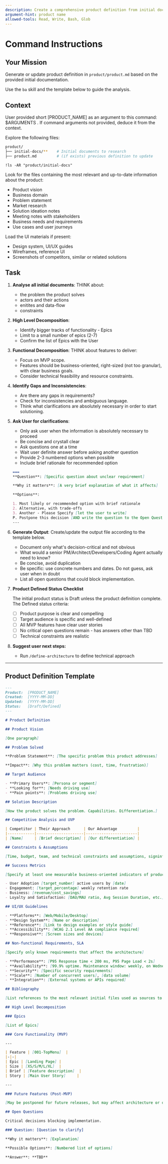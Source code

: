 ```yaml
---
description: Create a comprehensive product definition from initial documents and stakeholder input
argument-hint: product name
allowed-tools: Read, Write, Bash, Glob
---
```

# Command Instructions

## Your Mission

Generate or update product definition in `product/product.md` based on the provided initial documentation.

Use the `ba` skill and the template below to guide the analysis.

## Context

User provided short [PRODUCT_NAME] as an argument to this command: $ARGUMENTS .
If command arguments not provided, deduce it from the context.

Explore the following files:

```bash
product/
├── initial-docs/**    # Initial documents to research
├── product.md         # (if exists) previous definition to update
```

`!ls -AR "product/initial-docs"`

Look for the files containing the most relevant and up-to-date information about the product:

- Product vision
- Business domain
- Problem statement
- Market research
- Solution ideation notes
- Meeting notes with stakeholders
- Business needs and requirements
- Use cases and user journeys

Load the UI materials if present:

- Design system, UI/UX guides
- Wireframes, reference UI
- Screenshots of competitors, similar or related solutions

## Task

1. **Analyse all initial documents**: THINK about:
   - the problem the product solves
   - actors and their actions
   - enitites and data-flow
   - constraints
2. **High Level Decomposition**:
   - Identify bigger tracks of functionality - Epics
   - Limit to a small number of epics (2-7)
   - Confirm the list of Epics with the User
3. **Functional Decomposition**: THINK about features to deliver:
   - Focus on MVP scope.
   - Features should be business-oriented, right-sized (not too granular), with clear business goals.
   - Consider technical feasibility and resource constraints.
4. **Identify Gaps and Inconsistencies**:
   - Are there any gaps in requirements?
   - Check for inconsistencies and ambiguous language.
   - Think what clarifications are absolutely necessary in order to start solutioning.
5. **Ask User for clarifications**:
   - Only ask user when the information is absolutely necessary to proceed
   - Be concise and crystall clear
   - Ask questions one at a time
   - Wait user definite answer before asking another question
   - Provide 2-3 numbered options when possible
   - Include brief rationale for recommended option

   ```markdown
   ===
   **Question**: [Specific question about unclear requirement]

   **Why it matters**: [A very brief explanation of what it affects]

   **Options**:

   1. Most likely or recommended option with brief rationale
   2. Alternative, with trade-offs
   3. Another - Please Specify [let the user to write]
   P. Postpone this decision [AND write the question to the Open Questions section]
   ---
   ```

6. **Generate Output**: Create/update the output file according to the template below.

   - Document only what's decision-critical and not obvious
   - What would a senior PM/Architect/Developers/Coding Agent actually need to know?
   - Be concise, avoid duplication
   - Be specific: use concrete numbers and dates. Do not guess, ask user when in doubt
   - List all open questions that could block implementation.

7. **Product Defined Status Checklist**

   The initial product status is Draft unless the product definition complete. The Defined status criteria:

   - [ ] Product purpose is clear and compelling
   - [ ] Target audience is specific and well-defined
   - [ ] All MVP features have clear user stories
   - [ ] No critical open questions remain - has answers other than TBD
   - [ ] Technical constraints are realistic

8. **Suggest user next steps:**
   - Run `/define-architecture` to define technical approach

---

## Product Definition Template

```markdown
---
Product:  [PRODUCT_NAME]
Created:  [YYYY-MM-DD]
Updated:  [YYYY-MM-DD]
Status:   [Draft/Defined]
---

# Product Definition

## Product Vision

[One paragraph]

## Problem Solved

**Problem Statement**: [The specific problem this product addresses]

**Impact**: [Why this problem matters (cost, time, frustration)]

## Target Audience

- **Primary Users**: [Persona or segment]
- **Looking for**: [Needs driving use]
- **Pain points**: [Problems driving use]

## Solution Description

[How the product solves the problem. Capabilities. Differentiation.]

## Competitive Analysis and UVP

| Competitor | Their Approach      | Our Advantage         |
|------------|---------------------|-----------------------|
| [Name]     | [Brief description] | [Our differentiation] |

## Constraints & Assumptions

[Time, budget, team, and technical constraints and assumptions, signinficant for planning and implementation]

## Success Metrics

[Specify at least one measurable business-oriented indicators of product success]

- User Adoption [target_number] active users by [date]
- Engagement: [target_percentage] weekly retention rate
- Business: [revenue/cost_savings]
- Loyalty and Satisfaction: [DAU/MAU ratio, Avg Session Duration, etc.]

## UI/UX Guidelines

- **Platforms**: [Web/Mobile/Desktop]
- **Design System**: [Name or description]
- **Reference**: [Link to design examples or style guide]
- **Accessibility**: [WCAG 2.1 Level AA compliance required]
- **Responsive**: [Screen sizes and devices]

## Non-functional Requirements, SLA

[Specify only known requirements that affect the architecture]

- **Performance**: [P95 Response time < 200 ms, P95 Page Load < 2s]
- **Availability**: [99.9% uptime. Maintenance window: weekly, on Wednesday 23:00 - 0:00]
- **Security**: [Specific security requirements]
- **Scale**: [Number of concurrent users], [data volume]
- **Integration**: [External systems or APIs required]

## Bibliography

[List references to the most relevant initial files used as sources to generate this content]

## High Level Decomposition

### Epics

[List of Epics]

### Core Functionality (MVP)

---

| Feature | [001-TopMenu]  |
|-|-|
| Epic | [Landing Page] |
| Size | [XS/S/M/L/XL]  |
| Brief | [Feature description]  |
| Story | [Main User Story]     |

---

### Future Features (Post-MVP)

[May be postponed for future releases, but may affect architecture or data model]

## Open Questions

Critical decisions blocking implementation.

### Question: [Question to clarify]

**Why it matters**: [Explanation]

**Possible Options**: [Numbered list of options]

**Answer**: **TBD**
```
